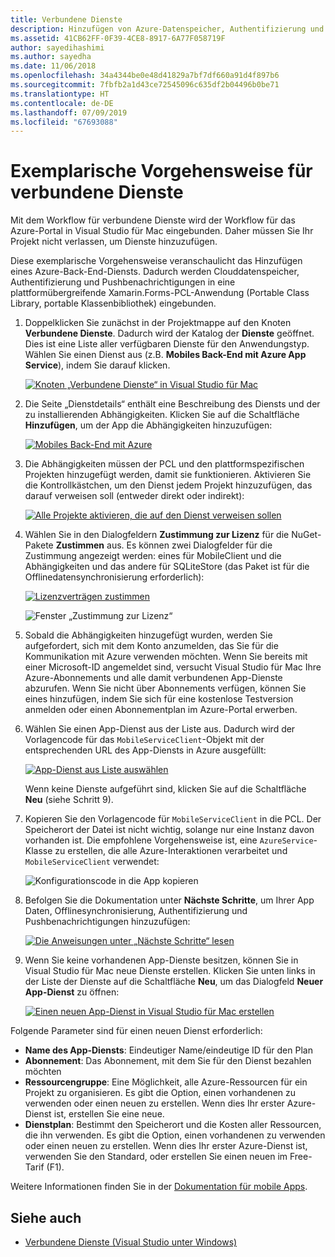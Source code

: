 ```yaml
---
title: Verbundene Dienste
description: Hinzufügen von Azure-Datenspeicher, Authentifizierung und Pushbenachrichtigungen zu mobilen Apps über Visual Studio für Mac
ms.assetid: 41CB62FF-0F39-4CE8-8917-6A77F058719F
author: sayedihashimi
ms.author: sayedha
ms.date: 11/06/2018
ms.openlocfilehash: 34a4344be0e48d41829a7bf7df660a91d4f897b6
ms.sourcegitcommit: 7fbfb2a1d43ce72545096c635df2b04496b0be71
ms.translationtype: HT
ms.contentlocale: de-DE
ms.lasthandoff: 07/09/2019
ms.locfileid: "67693088"
---
```

# <a name="connected-services-walkthrough"></a>Exemplarische Vorgehensweise für verbundene Dienste

Mit dem Workflow für verbundene Dienste wird der Workflow für das Azure-Portal in Visual Studio für Mac eingebunden. Daher müssen Sie Ihr Projekt nicht verlassen, um Dienste hinzuzufügen.

Diese exemplarische Vorgehensweise veranschaulicht das Hinzufügen eines Azure-Back-End-Diensts. Dadurch werden Clouddatenspeicher, Authentifizierung und Pushbenachrichtigungen in eine plattformübergreifende Xamarin.Forms-PCL-Anwendung (Portable Class Library, portable Klassenbibliothek) eingebunden.

1. Doppelklicken Sie zunächst in der Projektmappe auf den Knoten **Verbundene Dienste**. Dadurch wird der Katalog der **Dienste** geöffnet.
  Dies ist eine Liste aller verfügbaren Dienste für den Anwendungstyp. Wählen Sie einen Dienst aus (z.B. **Mobiles Back-End mit Azure App Service**), indem Sie darauf klicken.

    [![Knoten „Verbundene Dienste“ in Visual Studio für Mac](media/connected-services-image001-sml.png "Knoten „Verbundene Dienste“ in Visual Studio für Mac")](media/connected-services-image001.png#lightbox)

2. Die Seite „Dienstdetails“ enthält eine Beschreibung des Diensts und der zu installierenden Abhängigkeiten.
  Klicken Sie auf die Schaltfläche **Hinzufügen**, um der App die Abhängigkeiten hinzuzufügen:

    [![Mobiles Back-End mit Azure](media/connected-services-image002-sml.png "Mobiles Back-End mit Azure")](media/connected-services-image002.png#lightbox)

3. Die Abhängigkeiten müssen der PCL und den plattformspezifischen Projekten hinzugefügt werden, damit sie funktionieren.
  Aktivieren Sie die Kontrollkästchen, um den Dienst jedem Projekt hinzuzufügen, das darauf verweisen soll (entweder direkt oder indirekt):

    [![Alle Projekte aktivieren, die auf den Dienst verweisen sollen](media/connected-services-image003-sml.png "Alle Projekte aktivieren, die auf den Dienst verweisen sollen")](media/connected-services-image003.png#lightbox)

4. Wählen Sie in den Dialogfeldern **Zustimmung zur Lizenz** für die NuGet-Pakete **Zustimmen** aus.
  Es können zwei Dialogfelder für die Zustimmung angezeigt werden: eines für MobileClient und die Abhängigkeiten und das andere für SQLiteStore (das Paket ist für die Offlinedatensynchronisierung erforderlich):

    [![Lizenzverträgen zustimmen](media/connected-services-image004-sml.png "Lizenzverträgen zustimmen")](media/connected-services-image004.png#lightbox)

    ![Fenster „Zustimmung zur Lizenz“](media/connected-services-image005.png "Fenster „Zustimmung zur Lizenz“")

5. Sobald die Abhängigkeiten hinzugefügt wurden, werden Sie aufgefordert, sich mit dem Konto anzumelden, das Sie für die Kommunikation mit Azure verwenden möchten.
  Wenn Sie bereits mit einer Microsoft-ID angemeldet sind, versucht Visual Studio für Mac Ihre Azure-Abonnements und alle damit verbundenen App-Dienste abzurufen. Wenn Sie nicht über Abonnements verfügen, können Sie eines hinzufügen, indem Sie sich für eine kostenlose Testversion anmelden oder einen Abonnementplan im Azure-Portal erwerben.

6. Wählen Sie einen App-Dienst aus der Liste aus. Dadurch wird der Vorlagencode für das `MobileServiceClient`-Objekt mit der entsprechenden URL des App-Diensts in Azure ausgefüllt:

    [![App-Dienst aus Liste auswählen](media/connected-services-image006-sml.png "App-Dienst aus Liste auswählen")](media/connected-services-image006.png#lightbox)

    Wenn keine Dienste aufgeführt sind, klicken Sie auf die Schaltfläche **Neu** (siehe Schritt 9).

7. Kopieren Sie den Vorlagencode für `MobileServiceClient` in die PCL. Der Speicherort der Datei ist nicht wichtig, solange nur eine Instanz davon vorhanden ist.
  Die empfohlene Vorgehensweise ist, eine `AzureService`-Klasse zu erstellen, die alle Azure-Interaktionen verarbeitet und `MobileServiceClient` verwendet:

    ![Konfigurationscode in die App kopieren](media/connected-services-image007.png "Konfigurationscode in die App kopieren")

8. Befolgen Sie die Dokumentation unter **Nächste Schritte**, um Ihrer App Daten, Offlinesynchronisierung, Authentifizierung und Pushbenachrichtigungen hinzuzufügen:

    [![Die Anweisungen unter „Nächste Schritte“ lesen](media/connected-services-image008-sml.png "Die Anweisungen unter „Nächste Schritte“ lesen")](media/connected-services-image008.png#lightbox)

9. Wenn Sie keine vorhandenen App-Dienste besitzen, können Sie in Visual Studio für Mac neue Dienste erstellen.
  Klicken Sie unten links in der Liste der Dienste auf die Schaltfläche **Neu**, um das Dialogfeld **Neuer App-Dienst** zu öffnen:

    [![Einen neuen App-Dienst in Visual Studio für Mac erstellen](media/connected-services-image009-sml.png "Einen neuen App-Dienst in Visual Studio für Mac erstellen")](media/connected-services-image009.png#lightbox)

Folgende Parameter sind für einen neuen Dienst erforderlich:

- **Name des App-Diensts**: Eindeutiger Name/eindeutige ID für den Plan
- **Abonnement**: Das Abonnement, mit dem Sie für den Dienst bezahlen möchten
- **Ressourcengruppe**: Eine Möglichkeit, alle Azure-Ressourcen für ein Projekt zu organisieren. Es gibt die Option, einen vorhandenen zu verwenden oder einen neuen zu erstellen. Wenn dies Ihr erster Azure-Dienst ist, erstellen Sie eine neue.
- **Dienstplan**: Bestimmt den Speicherort und die Kosten aller Ressourcen, die ihn verwenden. Es gibt die Option, einen vorhandenen zu verwenden oder einen neuen zu erstellen. Wenn dies Ihr erster Azure-Dienst ist, verwenden Sie den Standard, oder erstellen Sie einen neuen im Free-Tarif (F1).

Weitere Informationen finden Sie in der [Dokumentation für mobile Apps](/azure/app-service-mobile/).

## <a name="see-also"></a>Siehe auch

- [Verbundene Dienste (Visual Studio unter Windows)](/visualstudio/azure/vs-azure-tools-connected-services-storage)